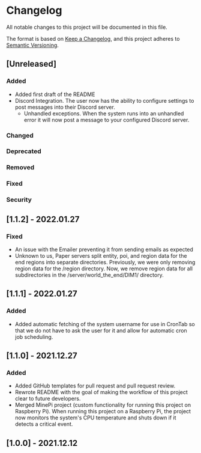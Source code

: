 # Changelog
All notable changes to this project will be documented in this file.

The format is based on [Keep a Changelog](https://keepachangelog.com/en/1.0.0/),
and this project adheres to [Semantic Versioning](https://semver.org/spec/v2.0.0.html).

## [Unreleased]

### Added
- Added first draft of the README
- Discord Integration. The user now has the ability to configure settings to post messages into their Discord server.
  - Unhandled exceptions. When the system runs into an unhandled error it will now post a message to your configured Discord server.

### Changed

### Deprecated

### Removed

### Fixed

### Security

## [1.1.2] - 2022.01.27

### Fixed
- An issue with the Emailer preventing it from sending emails as expected
- Unknown to us, Paper servers split entity, poi, and region data for the end 
regions into separate directories. Previously, we were only removing region
data for the /region directory. Now, we remove region data for all 
subdirectories in the /server/world_the_end/DIM1/ directory.

## [1.1.1] - 2022.01.27

### Added
- Added automatic fetching of the system username for use in CronTab so that we do not
have to ask the user for it and allow for automatic cron job scheduling.

## [1.1.0] - 2021.12.27

### Added
- Added GitHub templates for pull request and pull request review.
- Rewrote README with the goal of making the workflow of this project clear to future developers.
- Merged MinePi project (custom functionality for running this project on Raspberry Pi). When running this project on a Raspberry Pi, the project now monitors the system's CPU temperature and shuts down if it detects a critical event.

## [1.0.0] - 2021.12.12
